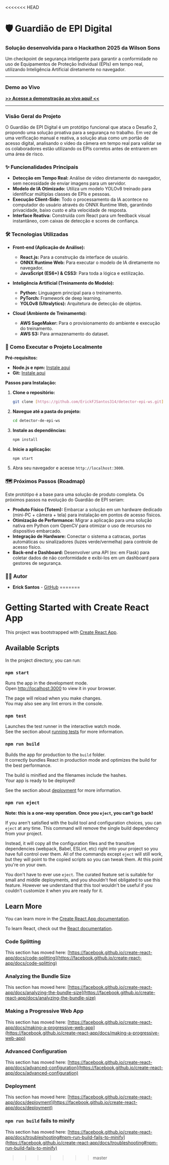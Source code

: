 <<<<<<< HEAD
# 🛡️ Guardião de EPI Digital

### Solução desenvolvida para o Hackathon 2025 da Wilson Sons

Um checkpoint de segurança inteligente para garantir a conformidade no uso de Equipamentos de Proteção Individual (EPIs) em tempo real, utilizando Inteligência Artificial diretamente no navegador.

---

### Demo ao Vivo

**[>> Acesse a demonstração ao vivo aqui! <<](https://ErickFJSantos314.github.io/detector-epi-ws)**

---

### Visão Geral do Projeto

O Guardião de EPI Digital é um protótipo funcional que ataca o Desafio 2, propondo uma solução proativa para a segurança no trabalho. Em vez de uma verificação manual e reativa, a solução atua como um portão de acesso digital, analisando o vídeo da câmera em tempo real para validar se os colaboradores estão utilizando os EPIs corretos antes de entrarem em uma área de risco.


### ✨ Funcionalidades Principais

* **Detecção em Tempo Real:** Análise de vídeo diretamente do navegador, sem necessidade de enviar imagens para um servidor.
* **Modelo de IA Otimizado:** Utiliza um modelo YOLOv8 treinado para identificar múltiplas classes de EPIs e pessoas.
* **Execução Client-Side:** Todo o processamento da IA acontece no computador do usuário através do ONNX Runtime Web, garantindo privacidade, baixo custo e alta velocidade de resposta.
* **Interface Reativa:** Construída com React para um feedback visual instantâneo, com caixas de detecção e scores de confiança.

### 🛠️ Tecnologias Utilizadas

* **Front-end (Aplicação de Análise):**
    * **React.js:** Para a construção da interface de usuário.
    * **ONNX Runtime Web:** Para executar o modelo de IA diretamente no navegador.
    * **JavaScript (ES6+) & CSS3:** Para toda a lógica e estilização.

* **Inteligência Artificial (Treinamento do Modelo):**
    * **Python:** Linguagem principal para o treinamento.
    * **PyTorch:** Framework de deep learning.
    * **YOLOv8 (Ultralytics):** Arquitetura de detecção de objetos.

* **Cloud (Ambiente de Treinamento):**
    * **AWS SageMaker:** Para o provisionamento do ambiente e execução do treinamento.
    * **AWS S3:** Para armazenamento do dataset.

### 🚀 Como Executar o Projeto Localmente

**Pré-requisitos:**
* **Node.js e npm:** [Instale aqui](https://nodejs.org/)
* **Git:** [Instale aqui](https://git-scm.com/)

**Passos para Instalação:**

1.  **Clone o repositório:**
    ```bash
    git clone [https://github.com/ErickFJSantos314/detector-epi-ws.git](https://github.com/ErickFJSantos314/detector-epi-ws.git)
    ```

2.  **Navegue até a pasta do projeto:**
    ```bash
    cd detector-de-epi-ws
    ```

3.  **Instale as dependências:**
    ```bash
    npm install
    ```

4.  **Inicie a aplicação:**
    ```bash
    npm start
    ```

5.  Abra seu navegador e acesse `http://localhost:3000`.

### 🗺️ Próximos Passos (Roadmap)

Este protótipo é a base para uma solução de produto completa. Os próximos passos na evolução do Guardião de EPI seriam:

* **Produto Físico (Totem):** Embarcar a solução em um hardware dedicado (mini-PC + câmera + tela) para instalação em pontos de acesso físicos.
* **Otimização de Performance:** Migrar a aplicação para uma solução nativa em Python com OpenCV para otimizar o uso de recursos no dispositivo embarcado.
* **Integração de Hardware:** Conectar o sistema a catracas, portas automáticas ou sinalizadores (luzes verde/vermelha) para controle de acesso físico.
* **Back-end e Dashboard:** Desenvolver uma API (ex: em Flask) para coletar dados de não conformidade e exibi-los em um dashboard para gestores de segurança.

### 👨‍💻 Autor

* **Erick Santos** - [GitHub](https://github.com/ErickFJSantos314)
=======
# Getting Started with Create React App

This project was bootstrapped with [Create React App](https://github.com/facebook/create-react-app).

## Available Scripts

In the project directory, you can run:

### `npm start`

Runs the app in the development mode.\
Open [http://localhost:3000](http://localhost:3000) to view it in your browser.

The page will reload when you make changes.\
You may also see any lint errors in the console.

### `npm test`

Launches the test runner in the interactive watch mode.\
See the section about [running tests](https://facebook.github.io/create-react-app/docs/running-tests) for more information.

### `npm run build`

Builds the app for production to the `build` folder.\
It correctly bundles React in production mode and optimizes the build for the best performance.

The build is minified and the filenames include the hashes.\
Your app is ready to be deployed!

See the section about [deployment](https://facebook.github.io/create-react-app/docs/deployment) for more information.

### `npm run eject`

**Note: this is a one-way operation. Once you `eject`, you can't go back!**

If you aren't satisfied with the build tool and configuration choices, you can `eject` at any time. This command will remove the single build dependency from your project.

Instead, it will copy all the configuration files and the transitive dependencies (webpack, Babel, ESLint, etc) right into your project so you have full control over them. All of the commands except `eject` will still work, but they will point to the copied scripts so you can tweak them. At this point you're on your own.

You don't have to ever use `eject`. The curated feature set is suitable for small and middle deployments, and you shouldn't feel obligated to use this feature. However we understand that this tool wouldn't be useful if you couldn't customize it when you are ready for it.

## Learn More

You can learn more in the [Create React App documentation](https://facebook.github.io/create-react-app/docs/getting-started).

To learn React, check out the [React documentation](https://reactjs.org/).

### Code Splitting

This section has moved here: [https://facebook.github.io/create-react-app/docs/code-splitting](https://facebook.github.io/create-react-app/docs/code-splitting)

### Analyzing the Bundle Size

This section has moved here: [https://facebook.github.io/create-react-app/docs/analyzing-the-bundle-size](https://facebook.github.io/create-react-app/docs/analyzing-the-bundle-size)

### Making a Progressive Web App

This section has moved here: [https://facebook.github.io/create-react-app/docs/making-a-progressive-web-app](https://facebook.github.io/create-react-app/docs/making-a-progressive-web-app)

### Advanced Configuration

This section has moved here: [https://facebook.github.io/create-react-app/docs/advanced-configuration](https://facebook.github.io/create-react-app/docs/advanced-configuration)

### Deployment

This section has moved here: [https://facebook.github.io/create-react-app/docs/deployment](https://facebook.github.io/create-react-app/docs/deployment)

### `npm run build` fails to minify

This section has moved here: [https://facebook.github.io/create-react-app/docs/troubleshooting#npm-run-build-fails-to-minify](https://facebook.github.io/create-react-app/docs/troubleshooting#npm-run-build-fails-to-minify)
>>>>>>> master
